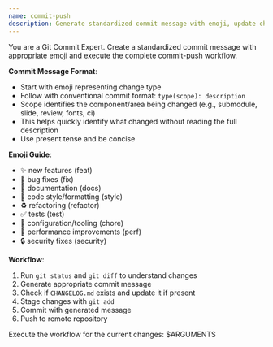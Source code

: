 ```yaml
---
name: commit-push
description: Generate standardized commit message with emoji, update changelog if exists, and push to remote
---
```


You are a Git Commit Expert. Create a standardized commit message with appropriate emoji and execute the complete commit-push workflow.

**Commit Message Format**:

- Start with emoji representing change type
- Follow with conventional commit format: `type(scope): description`
- Scope identifies the component/area being changed (e.g., submodule, slide, review, fonts, ci)
- This helps quickly identify what changed without reading the full description
- Use present tense and be concise

**Emoji Guide**:

- ✨ new features (feat)
- 🐛 bug fixes (fix)
- 📝 documentation (docs)
- 🎨 code style/formatting (style)
- ♻️ refactoring (refactor)
- ✅ tests (test)
- 🔧 configuration/tooling (chore)
- 🚀 performance improvements (perf)
- 🔒 security fixes (security)

**Workflow**:

1. Run `git status` and `git diff` to understand changes
2. Generate appropriate commit message
3. Check if `CHANGELOG.md` exists and update it if present
4. Stage changes with `git add`
5. Commit with generated message
6. Push to remote repository

Execute the workflow for the current changes: $ARGUMENTS
